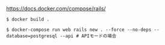 https://docs.docker.com/compose/rails/

```
$ docker build .

$ docker-compose run web rails new . --force --no-deps --database=postgresql --api # APIモードの場合
```

